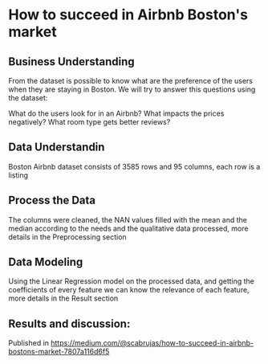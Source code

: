 
# How to succeed in Airbnb Boston's market

## Business Understanding
From the dataset is possible to know what are the preference of the users when they are staying in Boston. We will try to answer this questions using the dataset:

What do the users look for in an Airbnb?
What impacts the prices negatively?
What room type gets better reviews?

## Data Understandin
Boston Airbnb dataset consists of 3585 rows and 95 columns, each row is a listing

## Process the Data
The columns were cleaned, the NAN values filled with the mean and the median according to the needs and the qualitative data processed, more details in the Preprocessing section

## Data Modeling
Using the Linear Regression model on the processed data, and getting the coefficients of every feature we can know the relevance of each feature, more details in the Result section

## Results and discussion:
Published in https://medium.com/@scabrujas/how-to-succeed-in-airbnb-bostons-market-7807a116d6f5
